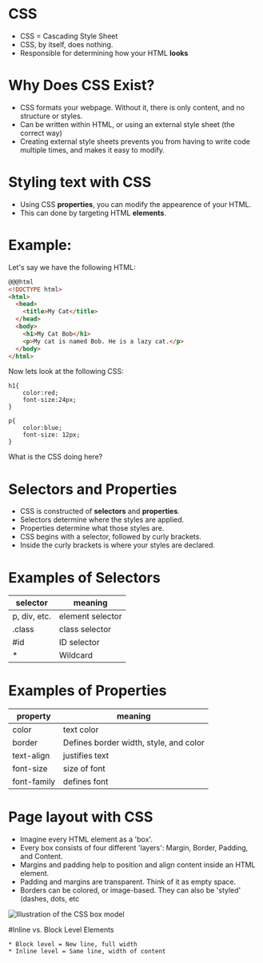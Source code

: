 # CSS

* CSS = Cascading Style Sheet
* CSS, by itself, does nothing. 
* Responsible for determining how your HTML **looks**

# Why Does CSS Exist?

* CSS formats your webpage. Without it, there is only content, and no structure or styles. 
* Can be written within HTML, or using an external style sheet (the correct way)
* Creating external style sheets prevents you from having to write code multiple times, and makes it easy to modify.

# Styling text with CSS

* Using CSS **properties**, you can modify the appearence of your HTML. 
* This can done by targeting HTML **elements**.

# Example:

Let's say we have the following HTML:

```html
@@@html
<!DOCTYPE html>
<html>
  <head>
    <title>My Cat</title>
  </head>
  <body>
  	<h1>My Cat Bob</h1>
    <p>My cat is named Bob. He is a lazy cat.</p>
  </body>
</html>
```

Now lets look at the following CSS:

```
h1{
	color:red;
	font-size:24px;
}

p{
	color:blue;
	font-size: 12px;
}
```
What is the CSS doing here?

# Selectors and Properties

* CSS is constructed of **selectors** and **properties**.
* Selectors determine where the styles are applied.
* Properties determine what those styles are.
* CSS begins with a selector, followed by curly brackets.
* Inside the curly brackets is where your styles are declared. 

# Examples of Selectors

|selector|meaning|
|---|---|
|p, div, etc.|element selector|
|.class|class selector|
|#id|ID selector|
|*|Wildcard|

# Examples of Properties

|property|meaning|
|---|---|
|color|text color|
|border|Defines border width, style, and color|
|text-align|justifies text|
|font-size|size of font|
|font-family|defines font|

# Page layout with CSS 

  * Imagine every HTML element as a 'box'.
  * Every box consists of four different 'layers': Margin, Border, Padding, and Content.
  * Margins and padding help to position and align content inside an HTML element. 
  * Padding and margins are transparent. Think of it as empty space. 
  * Borders can be colored, or image-based. They can also be 'styled' (dashes, dots, etc

![Illustration of the CSS box model](https://pressupinc.com/wp-content/uploads/2014/01/box-model.png "CSS Box Model")

#Inline vs. Block Level Elements

	* Block level = New line, full width
	* Inline level = Same line, width of content